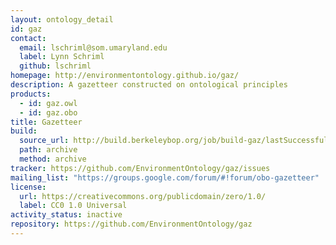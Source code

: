 ```yaml
---
layout: ontology_detail
id: gaz
contact:
  email: lschriml@som.umaryland.edu
  label: Lynn Schriml
  github: lschriml
homepage: http://environmentontology.github.io/gaz/
description: A gazetteer constructed on ontological principles
products:
  - id: gaz.owl
  - id: gaz.obo
title: Gazetteer
build:
  source_url: http://build.berkeleybop.org/job/build-gaz/lastSuccessfulBuild/artifact/*zip*/archive.zip
  path: archive
  method: archive
tracker: https://github.com/EnvironmentOntology/gaz/issues
mailing_list: "https://groups.google.com/forum/#!forum/obo-gazetteer"
license:
  url: https://creativecommons.org/publicdomain/zero/1.0/
  label: CC0 1.0 Universal
activity_status: inactive
repository: https://github.com/EnvironmentOntology/gaz
---
```

